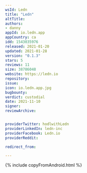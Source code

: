 ```yaml
---
wsId: Ledn
title: "Ledn"
altTitle:
authors:
- danny
appId: io.ledn.app
appCountry: ca
idd: 1543035976
released: 2021-01-20
updated: 2021-01-28
version: "0.1.3"
stars: 5
reviews: 11
size: 38786048
website: https://ledn.io
repository:
issue:
icon: io.ledn.app.jpg
bugbounty:
verdict: custodial
date: 2021-11-10
signer:
reviewArchive:


providerTwitter: hodlwithLedn
providerLinkedIn: ledn-inc
providerFacebook: Ledn.io
providerReddit:

redirect_from:

---
```

{% include copyFromAndroid.html %}
